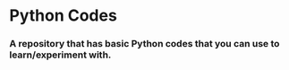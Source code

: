 # Python Codes

### A repository that has basic Python codes that you can use to learn/experiment with.